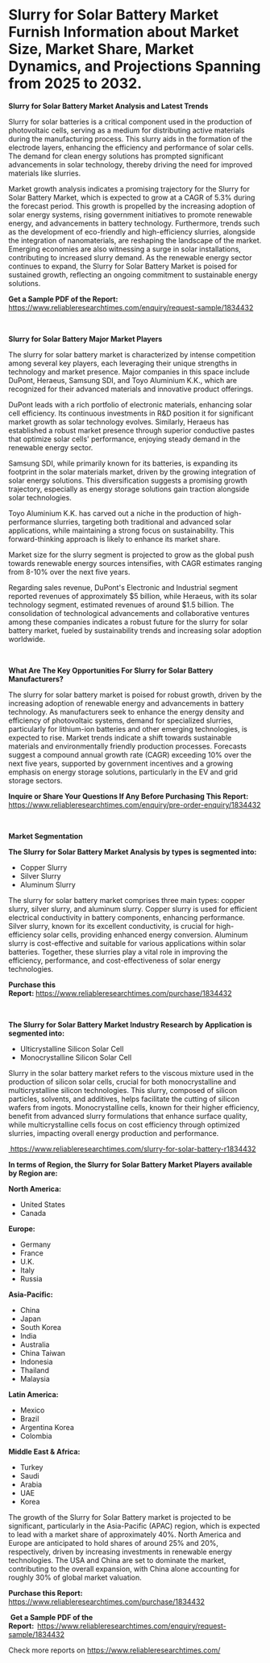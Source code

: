 <p><h1>Slurry for Solar Battery Market Furnish Information about Market Size, Market Share, Market Dynamics, and Projections Spanning from 2025 to 2032.</h1></p><p><strong>Slurry for Solar Battery Market Analysis and Latest Trends</strong></p>
<p><p>Slurry for solar batteries is a critical component used in the production of photovoltaic cells, serving as a medium for distributing active materials during the manufacturing process. This slurry aids in the formation of the electrode layers, enhancing the efficiency and performance of solar cells. The demand for clean energy solutions has prompted significant advancements in solar technology, thereby driving the need for improved materials like slurries. </p><p>Market growth analysis indicates a promising trajectory for the Slurry for Solar Battery Market, which is expected to grow at a CAGR of 5.3% during the forecast period. This growth is propelled by the increasing adoption of solar energy systems, rising government initiatives to promote renewable energy, and advancements in battery technology. Furthermore, trends such as the development of eco-friendly and high-efficiency slurries, alongside the integration of nanomaterials, are reshaping the landscape of the market. Emerging economies are also witnessing a surge in solar installations, contributing to increased slurry demand. As the renewable energy sector continues to expand, the Slurry for Solar Battery Market is poised for sustained growth, reflecting an ongoing commitment to sustainable energy solutions.</p></p>
<p><strong>Get a Sample PDF of the Report:&nbsp;</strong> <a href="https://www.reliableresearchtimes.com/enquiry/request-sample/1834432?utm_campaign=2931&utm_medium=2&utm_source=Github&utm_content=ia&utm_term=03042025&utm_id=slurry-for-solar-battery">https://www.reliableresearchtimes.com/enquiry/request-sample/1834432</a></p>
<p>&nbsp;</p>
<p><strong>Slurry for Solar Battery Major Market Players</strong></p>
<p><p>The slurry for solar battery market is characterized by intense competition among several key players, each leveraging their unique strengths in technology and market presence. Major companies in this space include DuPont, Heraeus, Samsung SDI, and Toyo Aluminium K.K., which are recognized for their advanced materials and innovative product offerings.</p><p>DuPont leads with a rich portfolio of electronic materials, enhancing solar cell efficiency. Its continuous investments in R&D position it for significant market growth as solar technology evolves. Similarly, Heraeus has established a robust market presence through superior conductive pastes that optimize solar cells' performance, enjoying steady demand in the renewable energy sector.</p><p>Samsung SDI, while primarily known for its batteries, is expanding its footprint in the solar materials market, driven by the growing integration of solar energy solutions. This diversification suggests a promising growth trajectory, especially as energy storage solutions gain traction alongside solar technologies.</p><p>Toyo Aluminium K.K. has carved out a niche in the production of high-performance slurries, targeting both traditional and advanced solar applications, while maintaining a strong focus on sustainability. This forward-thinking approach is likely to enhance its market share.</p><p>Market size for the slurry segment is projected to grow as the global push towards renewable energy sources intensifies, with CAGR estimates ranging from 8-10% over the next five years.</p><p>Regarding sales revenue, DuPont's Electronic and Industrial segment reported revenues of approximately $5 billion, while Heraeus, with its solar technology segment, estimated revenues of around $1.5 billion. The consolidation of technological advancements and collaborative ventures among these companies indicates a robust future for the slurry for solar battery market, fueled by sustainability trends and increasing solar adoption worldwide.</p></p>
<p>&nbsp;</p>
<p><strong>What Are The Key Opportunities For Slurry for Solar Battery Manufacturers?</strong></p>
<p><p>The slurry for solar battery market is poised for robust growth, driven by the increasing adoption of renewable energy and advancements in battery technology. As manufacturers seek to enhance the energy density and efficiency of photovoltaic systems, demand for specialized slurries, particularly for lithium-ion batteries and other emerging technologies, is expected to rise. Market trends indicate a shift towards sustainable materials and environmentally friendly production processes. Forecasts suggest a compound annual growth rate (CAGR) exceeding 10% over the next five years, supported by government incentives and a growing emphasis on energy storage solutions, particularly in the EV and grid storage sectors.</p></p>
<p><strong>Inquire or Share Your Questions If Any Before Purchasing This Report:</strong> <a href="https://www.reliableresearchtimes.com/enquiry/pre-order-enquiry/1834432?utm_campaign=2931&utm_medium=2&utm_source=Github&utm_content=ia&utm_term=03042025&utm_id=slurry-for-solar-battery">https://www.reliableresearchtimes.com/enquiry/pre-order-enquiry/1834432</a></p>
<p>&nbsp;</p>
<p><strong>Market Segmentation</strong></p>
<p><strong>The Slurry for Solar Battery Market Analysis by types is segmented into:</strong></p>
<p><ul><li>Copper Slurry</li><li>Silver Slurry</li><li>Aluminum Slurry</li></ul></p>
<p><p>The slurry for solar battery market comprises three main types: copper slurry, silver slurry, and aluminum slurry. Copper slurry is used for efficient electrical conductivity in battery components, enhancing performance. Silver slurry, known for its excellent conductivity, is crucial for high-efficiency solar cells, providing enhanced energy conversion. Aluminum slurry is cost-effective and suitable for various applications within solar batteries. Together, these slurries play a vital role in improving the efficiency, performance, and cost-effectiveness of solar energy technologies.</p></p>
<p><strong>Purchase this Report:&nbsp;</strong><a href="https://www.reliableresearchtimes.com/purchase/1834432?utm_campaign=2931&utm_medium=2&utm_source=Github&utm_content=ia&utm_term=03042025&utm_id=slurry-for-solar-battery">https://www.reliableresearchtimes.com/purchase/1834432</a></p>
<p>&nbsp;</p>
<p><strong>The Slurry for Solar Battery Market Industry Research by Application is segmented into:</strong></p>
<p><ul><li>Ulticrystalline Silicon Solar Cell</li><li>Monocrystalline Silicon Solar Cell</li></ul></p>
<p><p>Slurry in the solar battery market refers to the viscous mixture used in the production of silicon solar cells, crucial for both monocrystalline and multicrystalline silicon technologies. This slurry, composed of silicon particles, solvents, and additives, helps facilitate the cutting of silicon wafers from ingots. Monocrystalline cells, known for their higher efficiency, benefit from advanced slurry formulations that enhance surface quality, while multicrystalline cells focus on cost efficiency through optimized slurries, impacting overall energy production and performance.</p></p>
<p><a href="https://www.reliableresearchtimes.com/slurry-for-solar-battery-r1834432?utm_campaign=2931&utm_medium=2&utm_source=Github&utm_content=ia&utm_term=03042025&utm_id=slurry-for-solar-battery">&nbsp;https://www.reliableresearchtimes.com/slurry-for-solar-battery-r1834432</a></p>
<p><strong>In terms of Region, the Slurry for Solar Battery Market Players available by Region are:</strong></p>
<p>
    <p> <strong> North America: </strong>
        <ul>
            <li>United States</li>
            <li>Canada</li>
        </ul>
        </p> 
    <p> <strong> Europe: </strong>
        <ul>
            <li>Germany</li>
            <li>France</li>
            <li>U.K.</li>
            <li>Italy</li>
            <li>Russia</li>
        </ul>
        </p> 
    <p> <strong> Asia-Pacific: </strong>
        <ul>
            <li>China</li>
            <li>Japan</li>
            <li>South Korea</li>
            <li>India</li>
            <li>Australia</li>
            <li>China Taiwan</li>
            <li>Indonesia</li>
            <li>Thailand</li>
            <li>Malaysia</li>
        </ul>
        </p> 
    <p> <strong> Latin America: </strong>
        <ul>
            <li>Mexico</li>
            <li>Brazil</li>
            <li>Argentina Korea</li>
            <li>Colombia</li>
        </ul>
        </p> 
    <p> <strong> Middle East & Africa: </strong>
        <ul>
            <li>Turkey</li>
            <li>Saudi</li>
            <li>Arabia</li>
            <li>UAE</li>
            <li>Korea</li>
        </ul>
    </p>
    </p>
<p><p>The growth of the Slurry for Solar Battery market is projected to be significant, particularly in the Asia-Pacific (APAC) region, which is expected to lead with a market share of approximately 40%. North America and Europe are anticipated to hold shares of around 25% and 20%, respectively, driven by increasing investments in renewable energy technologies. The USA and China are set to dominate the market, contributing to the overall expansion, with China alone accounting for roughly 30% of global market valuation.</p></p>
<p><strong>Purchase this Report: </strong><a href="https://www.reliableresearchtimes.com/purchase/1834432?utm_campaign=2931&utm_medium=2&utm_source=Github&utm_content=ia&utm_term=03042025&utm_id=slurry-for-solar-battery">https://www.reliableresearchtimes.com/purchase/1834432</a></p>
<p>&nbsp;<strong>Get a Sample PDF of the Report:&nbsp;&nbsp;</strong><a href="https://www.reliableresearchtimes.com/enquiry/request-sample/1834432?utm_campaign=2931&utm_medium=2&utm_source=Github&utm_content=ia&utm_term=03042025&utm_id=slurry-for-solar-battery">https://www.reliableresearchtimes.com/enquiry/request-sample/1834432</a></p>
<p><strong></strong></p>
<p>Check more reports on <a href="https://www.reliableresearchtimes.com/?utm_campaign=2931&utm_medium=2&utm_source=Github&utm_content=ia&utm_term=03042025&utm_id=slurry-for-solar-battery">https://www.reliableresearchtimes.com/</a></p>